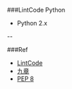 ###LintCode Python 
- Python 2.x

--

###Ref
- [LintCode](http://www.lintcode.com/en/problem/#)
- [九章](http://www.jiuzhang.com/)
- [PEP 8](http://legacy.python.org/dev/peps/pep-0008/)